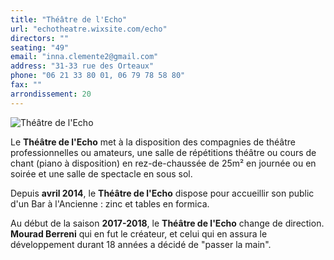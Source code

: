 ```yaml
---
title: "Théâtre de l'Echo"
url: "echotheatre.wixsite.com/echo"
directors: ""
seating: "49"
email: "inna.clemente2@gmail.com"
address: "31-33 rue des Orteaux"
phone: "06 21 33 80 01, 06 79 78 58 80"
fax: ""
arrondissement: 20
---
```


![Théâtre de l'Echo](../images/20eme/theatre-de-l-echo/theatre-de-l-echo-1.jpg)

Le **Théâtre de l'Echo** met à la disposition des compagnies de théâtre professionnelles ou amateurs, une salle de répétitions théâtre ou cours de chant (piano à disposition) en rez-de-chaussée de 25m² en journée ou en soirée et une salle de spectacle en sous sol.

Depuis **avril 2014**, le **Théâtre de l'Echo** dispose pour accueillir son public d'un Bar à l'Ancienne : zinc et tables en formica.

Au début de la saison **2017-2018**, le **Théâtre de l'Echo** change de direction. **Mourad Berreni** qui en fut le créateur, et celui qui en assura le développement durant 18 années a décidé de "passer la main".

